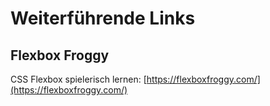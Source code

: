 # Weiterführende Links

## Flexbox Froggy

CSS Flexbox spielerisch lernen: [https://flexboxfroggy.com/](https://flexboxfroggy.com/)

<figure><img src="https://flexboxfroggy.com/images/frog-green.svg" alt=""><figcaption></figcaption></figure>
